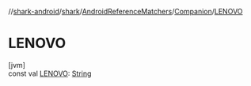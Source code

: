 //[shark-android](../../../../index.md)/[shark](../../index.md)/[AndroidReferenceMatchers](../index.md)/[Companion](index.md)/[LENOVO](-l-e-n-o-v-o.md)

# LENOVO

[jvm]\
const val [LENOVO](-l-e-n-o-v-o.md): [String](https://kotlinlang.org/api/latest/jvm/stdlib/kotlin/-string/index.html)
